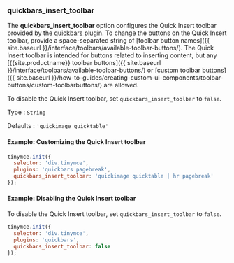 ### quickbars_insert_toolbar

The **quickbars_insert_toolbar** option configures the Quick Insert toolbar provided by the [quickbars plugin]({{site.baseurl}}/plugins-ref/opensource/quickbars/). To change the buttons on the Quick Insert toolbar, provide a space-separated string of [toolbar button names]({{ site.baseurl }}/interface/toolbars/available-toolbar-buttons/). The Quick Insert toolbar is intended for buttons related to inserting content, but any [{{site.productname}} toolbar buttons]({{ site.baseurl }}/interface/toolbars/available-toolbar-buttons/) or [custom toolbar buttons]({{ site.baseurl }}/how-to-guides/creating-custom-ui-components/toolbar-buttons/custom-toolbarbuttons/) are allowed.

To disable the Quick Insert toolbar, set `quickbars_insert_toolbar` to `false`.

Type
: `String`

Defaults
: `'quickimage quicktable'`

#### Example: Customizing the Quick Insert toolbar

```js
tinymce.init({
  selector: 'div.tinymce',
  plugins: 'quickbars pagebreak',
  quickbars_insert_toolbar: 'quickimage quicktable | hr pagebreak'
});
```

#### Example: Disabling the Quick Insert toolbar

To disable the Quick Insert toolbar, set `quickbars_insert_toolbar` to `false`.

```js
tinymce.init({
  selector: 'div.tinymce',
  plugins: 'quickbars',
  quickbars_insert_toolbar: false
});
```

